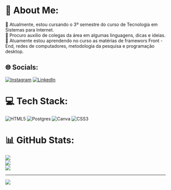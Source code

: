 # 💫 About Me:
🔭 Atualmente, estou cursando o 3º semestre do curso de Tecnologia em Sistemas para Internet.<br>🤝 Procuro auxilio de colegas da área em algumas linguagens, dicas e ideias.<br>🌱 Atuamente estou aprendendo no curso as matérias de framewors Front - End, redes de computadores, metodologia da pesquisa e programação desktop.<br>


## 🌐 Socials:
[![Instagram](https://img.shields.io/badge/Instagram-%23E4405F.svg?logo=Instagram&logoColor=white)](https://instagram.com/@henriquemeira2024) [![LinkedIn](https://img.shields.io/badge/LinkedIn-%230077B5.svg?logo=linkedin&logoColor=white)](https://linkedin.com/in/www.linkedin.com/in/ygor-henrique-santos-meira-03b552288) 

# 💻 Tech Stack:
![HTML5](https://img.shields.io/badge/html5-%23E34F26.svg?style=for-the-badge&logo=html5&logoColor=white) ![Postgres](https://img.shields.io/badge/postgres-%23316192.svg?style=for-the-badge&logo=postgresql&logoColor=white) ![Canva](https://img.shields.io/badge/Canva-%2300C4CC.svg?style=for-the-badge&logo=Canva&logoColor=white) ![CSS3](https://img.shields.io/badge/css3-%231572B6.svg?style=for-the-badge&logo=css3&logoColor=white)
# 📊 GitHub Stats:
![](https://github-readme-stats.vercel.app/api?username=YgorHenriqueDevPro&theme=jolly&hide_border=false&include_all_commits=false&count_private=false)<br/>
![](https://github-readme-streak-stats.herokuapp.com/?user=YgorHenriqueDevPro&theme=jolly&hide_border=false)<br/>
![](https://github-readme-stats.vercel.app/api/top-langs/?username=YgorHenriqueDevPro&theme=jolly&hide_border=false&include_all_commits=false&count_private=false&layout=compact)

---
[![](https://visitcount.itsvg.in/api?id=YgorHenriqueDevPro&icon=0&color=0)](https://visitcount.itsvg.in)

<!-- Proudly created with GPRM ( https://gprm.itsvg.in ) -->
